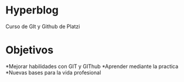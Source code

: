 # Hyperblog
Curso de GIt y Github de Platzi

# Objetivos
*Mejorar habilidades con GIT y GIThub
*Aprender mediante la practica
*Nuevas bases para la vida profesional